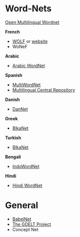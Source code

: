 # Word-Nets
 
 [Open Multilingual Wordnet](http://compling.hss.ntu.edu.sg/omw/)

**French**
 * [WOLF](http://compling.hss.ntu.edu.sg/omw/) or [website](http://pauillac.inria.fr/~sagot/index.html#wolf)
 * WoNeF

 **Arabic**
 * [Arabic WordNet](http://compling.hss.ntu.edu.sg/omw/)

 **Spanish**
 * [MultiWordNet](https://multiwordnet.fbk.eu/english/home.php)
 * [Multilingual Central Repository](https://adimen.si.ehu.es/web/MCR)

 **Danish**
 * [DanNet](https://cst.ku.dk/english/projects/dannet/)
 
 **Greek**
 * [BlkaNet](http://www.dblab.upatras.gr/balkanet/)

 **Turkish**
 * [BlkaNet](http://www.dblab.upatras.gr/balkanet/)
 
 **Bengali**
 * [IndoWordNet](https://www.cfilt.iitb.ac.in/indowordnet/index.jsp)

 **Hindi**
* [Hindi WordNet](https://www.cfilt.iitb.ac.in/wordnet/webhwn/)

# General

* [BabelNet](https://babelnet.org/)
* [The GDELT Project](https://www.gdeltproject.org/)
* Concept Net

